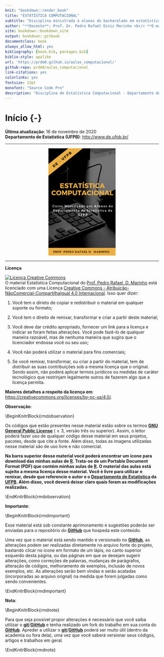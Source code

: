 ```yaml
--- 
knit: "bookdown::render_book"
title: "ESTATÍSTICA COMPUTACIONAL"
subtitle: "Disciplina ministrada à alunos do bacharelado em estatística da UFPB"
author: "**Docente**: Prof. Dr. Pedro Rafael Diniz Marinho <br/> **E-mail**: <pedro.rafael.marinho@gmail.com> / <pedro@de.ufpb.br> <br/> **Website**: https://prdm0.rbind.io"
site: bookdown::bookdown_site
output: bookdown::gitbook
documentclass: book
always_allow_html: yes
bibliography: [book.bib, packages.bib]
biblio-style: apalike
url: 'https://prdm0.github.io/aulas_computacional/'
github-repo: prdm0/aulas_computacional
link-citations: yes
colorlinks: yes
fontsize: 13pt
monofont: "Source Code Pro"
description: "Disciplina de Estatística Computacional - Departamento de Estatística"
---
```



# Início {-}

**Última atualização**: 16 de novembro de 2020 <br/>
**Departamento de Estatística (UFPB)**: <http://www.de.ufpb.br/> 

---

<p align="center">
<img src="images/logo_livro.png" width="220" height="350"/>
</p>

---

**Licença**

<a rel="license" href="http://creativecommons.org/licenses/by-nc-sa/4.0/"><img alt="Licença Creative Commons" style="border-width:0" src="https://i.creativecommons.org/l/by-nc-sa/4.0/88x31.png" /></a><br />O material <span xmlns:dct="http://purl.org/dc/terms/" property="dct:title">Estatística Computacional</span> do <a xmlns:cc="http://creativecommons.org/ns#" href="https://prdm0.github.io/aulas_computacional/" property="cc:attributionName" rel="cc:attributionURL">Prof. Pedro Rafael. D. Marinho</a> está licenciado com uma Licença <a rel="license" href="http://creativecommons.org/licenses/by-nc-sa/4.0/">Creative Commons - Atribuição-NãoComercial-CompartilhaIgual 4.0 Internacional</a>. Isso quer dizer:

1. Você tem o dirieto de copiar e redistribuir o material em qualquer suporte ou formato;

2. Você tem o direito de remixar, transformar e criar a partir deste material;

3. Você deve dar crédito apropriado, fornecer um link para a licença e indicar se foram feitas alterações. Você pode fazê-lo de qualquer maneira razoável, mas de nenhuma maneira que sugira  que o licenciador endossa você ou seu uso;

4. Você não poderá utilizar o material para fins comerciais;

5. Se você remixar, transformar, ou criar a partir do material, tem de distribuir as suas contribuições sob a mesma licença que o original. Sendo assim, não poderá aplicar termos jurídicos ou medidas de caráter tecnológico que restrinjam legalmente outros de fazerem algo que a licença permita. 

**Maiores detalhes a respeito da licença em**: <https://creativecommons.org/licenses/by-nc-sa/4.0/>.

**Observação**:

\BeginKnitrBlock{rmdobservation}<div class="rmdobservation"><div class=text-justify>
Os códigos que estão presentes nesse material estão sobre os termos [**GNU General Public License**](https://www.gnu.org/licenses/gpl-3.0.pt-br.html) ($\geq 3$, versão três ou superior). Assim, o leitor poderá fazer uso de qualquer código desse material em seus projetos, pacotes, desde que cite a fonte. Além disso, todas as imagens utilizadas nesse material são de uso livre e não comercial.

**Na barra superior desse material você poderá encontrar um ícone para download das minhas aulas de [**R**](https://www.r-project.org/about.html). Trata-se de um Portable Document Format (PDF) que contém minhas aulas de [**R**](https://www.r-project.org/about.html). O material das aulas está sujeito a mesma licença desse material. Você é livre para utilizar e remixar, desde que referencie o autor e o [**Departamento de Estatística**](http://www.de.ufpb.br/) da [**UFPB**](https://www.ufpb.br/). Além disso, você deverá deixar claro quais foram as modificações realizadas.**
</div></div>\EndKnitrBlock{rmdobservation}

**Importante**:

\BeginKnitrBlock{rmdimportant}<div class="rmdimportant"><div class=text-justify>
Esse material está sob constante aprimoramento e sugestões poderão ser enviadas para o repositório do [**GitHub**](https://github.com/prdm0/aulas_computacional) que hospeda este conteúdo. 

Uma vez que o material está sendo mantido e versionado no [**GitHub**](https://github.com/prdm0/aulas_computacional), as alterações podem ser realizadas diretamente no arquivo fonte do projeto, bastando clicar no ícone em formato de um lápis, no canto superior esquerdo desta página, ou das páginas em que se desejam sugerir alterações, como correções de palavras, mudanças de parágrafos, alteração de códigos, melhoramento de exemplos, inclusão de novos exemplos, etc. As alterações serão bem vindas e serão acatadas (incorporadas ao arquivo orignal) na medida que forem julgadas como sendo convenientes.
</div></div>\EndKnitrBlock{rmdimportant}

**Nota**: 

\BeginKnitrBlock{rmdnote}<div class="rmdnote"><div class=text-justify>
Para que seja possível propor alterações é necessário que você saiba utilizar o [**git**](https://git-scm.com/)/[**GitHub**](https://github.com/prdm0/aulas_computacional) e tenha realizado um fork do trabalho em sua conta do [**GitHub**](https://github.com/prdm0/aulas_computacional). Apreder a utilizar o [**git**](https://git-scm.com/)/[**GitHub**](https://github.com/prdm0/aulas_computacional) poderá ser muito útil (dentro da academia ou fora dela), uma vez que você saberá versionar seus códigos, artigos e trabalhos em geral.
</div></div>\EndKnitrBlock{rmdnote}
